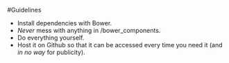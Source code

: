 #Guidelines

* Install dependencies with Bower.
* _Never_ mess with anything in /bower_components.
* Do everything yourself.
* Host it on Github so that it can be accessed every time you need it (and _in no way_ for publicity).